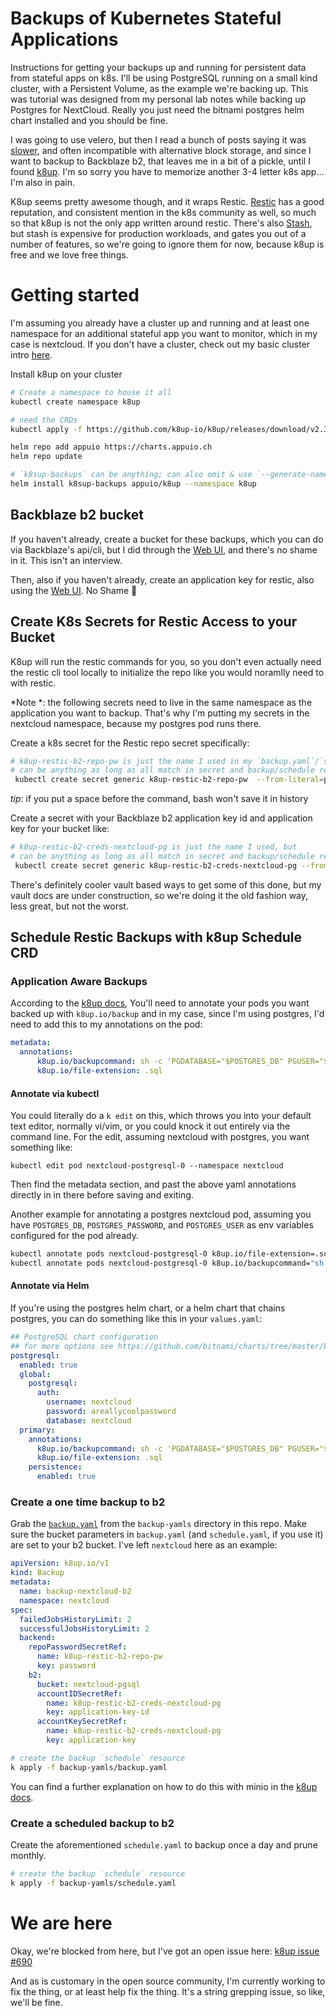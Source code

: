 # Backups of Kubernetes Stateful Applications
Instructions for getting your backups up and running for persistent data from stateful apps on k8s. I'll be using PostgreSQL running on a small kind cluster, with a Persistent Volume, as the example we're backing up. This was tutorial was designed from my personal lab notes while backing up Postgres for NextCloud. Really you just need the bitnami postgres helm chart installed and you should be fine.

I was going to use velero, but then I read a bunch of posts saying it was [slower](https://www.reddit.com/r/kubernetes/comments/u1uqip/comment/i4fflnc/?utm_source=share&utm_medium=web2x&context=3), and often incompatible with alternative block storage, and since I want to backup to Backblaze b2, that leaves me in a bit of a pickle, until I found [k8up](https://github.com/k8up-io/getting-started). I'm so sorry you have to memorize another 3-4 letter k8s app... I'm also in pain.

K8up seems pretty awesome though, and it wraps Restic. [Restic](https://restic.net/) has a good reputation, and consistent mention in the k8s community as well, so much so that k8up is not the only app written around restic. There's also [Stash](https://stash.run/), but stash is expensive for production workloads, and gates you out of a number of features, so we're going to ignore them for now, because k8up is free and we love free things.

# Getting started
I'm assuming you already have a cluster up and running and at least one namespace for an additional stateful app you want to monitor, which in my case is nextcloud. If you don't have a cluster, check out my basic cluster intro [here](https://github.com/jessebot/argo-vault-example).

Install k8up on your cluster
```bash
# Create a namespace to house it all
kubectl create namespace k8up

# need the CRDs
kubectl apply -f https://github.com/k8up-io/k8up/releases/download/v2.3.0/k8up-crd.yaml --namespace k8up

helm repo add appuio https://charts.appuio.ch
helm repo update

# `k8sup-backups` can be anything; can also omit & use `--generate-name` instead
helm install k8sup-backups appuio/k8up --namespace k8up
```

## Backblaze b2 bucket
If you haven't already, create a bucket for these backups, which you can do via Backblaze's api/cli, but I did through the [Web UI](https://help.backblaze.com/hc/en-us/articles/1260803542610-Creating-a-B2-Bucket-using-the-Web-UI), and there's no shame in it. This isn't an interview.

Then, also if you haven't already, create an application key for restic, also using the [Web UI](https://help.backblaze.com/hc/en-us/articles/360052129034-Creating-and-Managing-Application-Keys). No Shame :triumph:

## Create K8s Secrets for Restic Access to your Bucket
K8up will run the restic commands for you, so you don't even actually need the restic cli tool locally to initialize the repo like you would noramlly need to with restic.

*Note *: the following secrets need to live in the same namespace as the application you want to backup. That's why I'm putting my secrets in the nextcloud namespace, because my postgres pod runs there.

Create a k8s secret for the Restic repo secret specifically:
```bash
# k8up-restic-b2-repo-pw is just the name I used in my `backup.yaml`/`schedule.yaml`
# can be anything as long as all match in secret and backup/schedule resources
 kubectl create secret generic k8up-restic-b2-repo-pw  --from-literal=password=$YOUR_PASSWORD_HERE --namespace nextcloud
```
*tip*: if you put a space before the command, bash won't save it in history

Create a secret with your Backblaze b2 application key id and application key for your bucket like:
```bash
# k8up-restic-b2-creds-nextcloud-pg is just the name I used, but
# can be anything as long as all match in secret and backup/schedule resources
 kubectl create secret generic k8up-restic-b2-creds-nextcloud-pg --from-literal=application-key-id=$YOUR_KEY_ID_HERE --from-literal=application-key=$YOUR_KEY_HERE --namespace nextcloud
```
There's definitely cooler vault based ways to get some of this done, but my vault docs are under construction, so we're doing it the old fashion way, less great, but not the worst.

## Schedule Restic Backups with k8up Schedule CRD

### Application Aware Backups
According to the [k8up docs](https://k8up.io/k8up/2.3/how-tos/application-aware-backups.html#_postgresql), You'll need to annotate your pods you want backed up with `k8up.io/backup` and in my case, since I'm using postgres, I'd need to add this to my annotations on the pod:
```yaml
metadata:
  annotations:
      k8up.io/backupcommand: sh -c 'PGDATABASE="$POSTGRES_DB" PGUSER="$POSTGRES_USER" PGPASSWORD="$POSTGRES_PASSWORD" pg_dump --clean'
      k8up.io/file-extension: .sql
```

#### Annotate via kubectl
You could literally do a `k edit` on this, which throws you into your default text editor, normally vi/vim, or you could knock it out entirely via the command line. For the edit, assuming nextcloud with postgres, you want something like:
```
kubectl edit pod nextcloud-postgresql-0 --namespace nextcloud
```
Then find the metadata section, and past the above yaml annotations directly in in there before saving and exiting.

Another example for annotating a postgres nextcloud pod, assuming you have `POSTGRES_DB`, `POSTGRES_PASSWORD`, and `POSTGRES_USER` as env variables configured for the pod already.
```bash
kubectl annotate pods nextcloud-postgresql-0 k8up.io/file-extension=.sql --namespace nextcloud
kubectl annotate pods nextcloud-postgresql-0 k8up.io/backupcommand="sh -c 'PGDATABASE="$POSTGRES_DB" PGUSER="$POSTGRES_USER" PGPASSWORD="$POSTGRES_PASSWORD" pg_dump --clean'" --namespace nextcloud
```

#### Annotate via Helm
If you're using the postgres helm chart, or a helm chart that chains postgres, you can do something like this in your `values.yaml`:
```yaml
## PostgreSQL chart configuration
## for more options see https://github.com/bitnami/charts/tree/master/bitnami/postgresql
postgresql:
  enabled: true
  global:
    postgresql:
      auth:
        username: nextcloud
        password: areallycoolpassword
        database: nextcloud
  primary:
    annotations:
      k8up.io/backupcommand: sh -c 'PGDATABASE="$POSTGRES_DB" PGUSER="$POSTGRES_USER" PGPASSWORD="$POSTGRES_PASSWORD" pg_dump --clean'
      k8up.io/file-extension: .sql
    persistence:
      enabled: true
```

### Create a one time backup to b2
Grab the [`backup.yaml`](https://raw.githubusercontent.com/jessebot/k8s-backups-tutorial/main/backup-yamls/backup.yaml) from the `backup-yamls` directory in this repo. Make sure the bucket parameters in `backup.yaml` (and `schedule.yaml`, if you use it) are set to your b2 bucket. I've left `nextcloud` here as an example:
```yaml
apiVersion: k8up.io/v1
kind: Backup
metadata:
  name: backup-nextcloud-b2
  namespace: nextcloud
spec:
  failedJobsHistoryLimit: 2
  successfulJobsHistoryLimit: 2
  backend:
    repoPasswordSecretRef:
      name: k8up-restic-b2-repo-pw
      key: password
    b2:
      bucket: nextcloud-pgsql
      accountIDSecretRef:
        name: k8up-restic-b2-creds-nextcloud-pg
        key: application-key-id
      accountKeySecretRef:
        name: k8up-restic-b2-creds-nextcloud-pg
        key: application-key
```

```bash
# create the backup `schedule` resource
k apply -f backup-yamls/backup.yaml
```
You can find a further explanation on how to do this with minio in the [k8up docs](https://k8up.io/k8up/2.3/how-tos/backup.html).

### Create a scheduled backup to b2
Create the aforementioned `schedule.yaml` to backup once a day and prune monthly.
```bash
# create the backup `schedule` resource
k apply -f backup-yamls/schedule.yaml
```

# We are here
Okay, we're blocked from here, but I've got an open issue here: [k8up issue #690](https://github.com/k8up-io/k8up/issues/690)

And as is customary in the open source community, I'm currently working to fix the thing, or at least help fix the thing. It's a string grepping issue, so like, we'll be fine.
